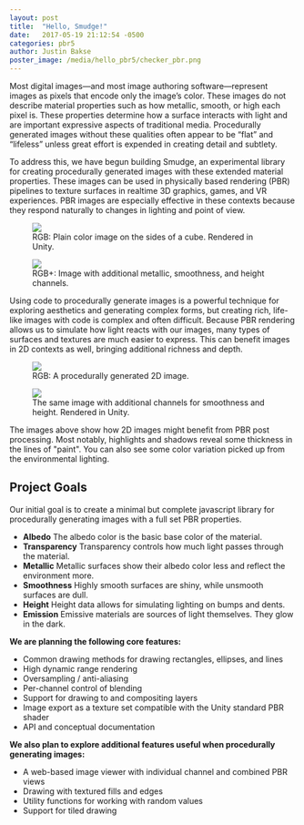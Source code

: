 ```yaml
---
layout: post
title:  "Hello, Smudge!"
date:   2017-05-19 21:12:54 -0500
categories: pbr5
author: Justin Bakse
poster_image: /media/hello_pbr5/checker_pbr.png
---
```


Most digital images—and most image authoring software—represent images as pixels that encode only the image’s color. These images do not describe material properties such as how metallic, smooth, or high each pixel is. These properties determine how a surface interacts with light and are important expressive aspects of traditional media. Procedurally generated images without these qualities often appear to be “flat” and “lifeless” unless great effort is expended in creating detail and subtlety. 

To address this, we have begun building Smudge, an experimental library for creating procedurally generated images with these extended material properties. These images can be used in physically based rendering (PBR) pipelines to texture surfaces in realtime 3D graphics, games, and VR experiences. PBR images are especially effective in these contexts because they respond naturally to changes in lighting and point of view.

<div class="figures">
    <figure>
        <img src="{{site.baseurl}}/media/hello_pbr5/checker_rgb.png">
        <figcaption>
        RGB: Plain color image on the sides of a cube. Rendered in Unity.
        </figcaption>
    </figure>
	<figure>
		<img src="{{site.baseurl}}/media/hello_pbr5/checker_pbr.png">
		<figcaption>
		RGB+: Image with additional metallic, smoothness, and height channels.
		</figcaption>
	</figure>
</div>

Using code to procedurally generate images is a powerful technique for exploring aesthetics and generating complex forms, but creating rich, life-like images with code is complex and often difficult. Because PBR rendering allows us to simulate how light reacts with our images, many types of surfaces and textures are much easier to express. This can benefit images in 2D contexts as well, bringing additional richness and depth.

<div class="figures">
    <figure>
        <img src="{{site.baseurl}}/media/hello_pbr5/pollock_rgb.png">
        <figcaption>
        RGB: A procedurally generated 2D image.
        </figcaption>
    </figure>
	<figure>
		<img src="{{site.baseurl}}/media/hello_pbr5/pollock_pbr.png">
		<figcaption>
		The same image with additional channels for smoothness and height. Rendered in Unity.
		</figcaption>
	</figure>
</div>

The images above show how 2D images might benefit from PBR post processing. Most notably, highlights and shadows reveal some thickness in the lines of "paint". You can also see some color variation picked up from the environmental lighting. 

## Project Goals

Our initial goal is to create a minimal but complete javascript library for procedurally generating images with a full set PBR properties.

- **Albedo**  The albedo color is the basic base color of the material.  
- **Transparency**  Transparency controls how much light passes through the material.  
- **Metallic**  Metallic surfaces show their albedo color less and reflect the environment more.  
- **Smoothness**  Highly smooth surfaces are shiny, while unsmooth surfaces are dull.  
- **Height**  Height data allows for simulating lighting on bumps and dents.  
- **Emission**  Emissive materials are sources of light themselves. They glow in the dark.  

**We are planning the following core features:**

- Common drawing methods for drawing rectangles, ellipses, and lines
- High dynamic range rendering
- Oversampling / anti-aliasing
- Per-channel control of blending
- Support for drawing to and compositing layers
- Image export as a texture set compatible with the Unity standard PBR shader
- API and conceptual documentation

**We also plan to explore additional features useful when procedurally generating images:**

- A web-based image viewer with individual channel and combined PBR views
- Drawing with textured fills and edges
- Utility functions for working with random values
- Support for tiled drawing

